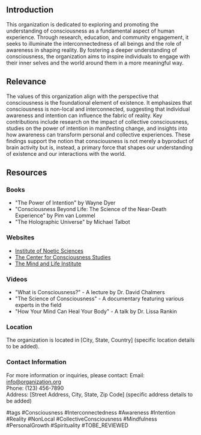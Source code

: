 ## Introduction
This organization is dedicated to exploring and promoting the understanding of consciousness as a fundamental aspect of human experience. Through research, education, and community engagement, it seeks to illuminate the interconnectedness of all beings and the role of awareness in shaping reality. By fostering a deeper understanding of consciousness, the organization aims to inspire individuals to engage with their inner selves and the world around them in a more meaningful way.

## Relevance
The values of this organization align with the perspective that consciousness is the foundational element of existence. It emphasizes that consciousness is non-local and interconnected, suggesting that individual awareness and intention can influence the fabric of reality. Key contributions include research on the impact of collective consciousness, studies on the power of intention in manifesting change, and insights into how awareness can transform personal and collective experiences. These findings support the notion that consciousness is not merely a byproduct of brain activity but is, instead, a primary force that shapes our understanding of existence and our interactions with the world.

## Resources

### Books
- "The Power of Intention" by Wayne Dyer
- "Consciousness Beyond Life: The Science of the Near-Death Experience" by Pim van Lommel
- "The Holographic Universe" by Michael Talbot

### Websites
- [Institute of Noetic Sciences](https://noetic.org)
- [The Center for Consciousness Studies](http://www.consciousness.arizona.edu)
- [The Mind and Life Institute](https://www.mindandlife.org)

### Videos
- "What is Consciousness?" - A lecture by Dr. David Chalmers
- "The Science of Consciousness" - A documentary featuring various experts in the field
- "How Your Mind Can Heal Your Body" - A talk by Dr. Lissa Rankin

### Location
The organization is located in [City, State, Country] (specific location details to be added).

### Contact Information
For more information or inquiries, please contact:
Email: info@organization.org  
Phone: (123) 456-7890  
Address: [Street Address, City, State, Zip Code] (specific address details to be added)  

#tags 
#Consciousness #Interconnectedness #Awareness #Intention #Reality #NonLocal #CollectiveConsciousness #Mindfulness #PersonalGrowth #Spirituality #TOBE_REVIEWED
